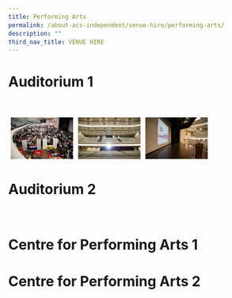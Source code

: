 ```yaml
---
title: Performing Arts
permalink: /about-acs-independent/venue-hire/performing-arts/
description: ""
third_nav_title: VENUE HIRE
---
```

# Auditorium 1
<a href="" target = "_blank"><img src="" style="width:25%;float:left;padding:5px"></a><br clear="left">

<a href="/images/About%20ACS(I)/Venue%20Hire/Performing%20Arts/02audi1_people-e1458522687789-1.jpg" target = "_blank"><img src="/images/About%20ACS(I)/Venue%20Hire/Performing%20Arts/02audi1_people-e1458522687789-1.jpg" style="width:25%;float:left;padding:5px"></a><a href="/images/About%20ACS(I)/Venue%20Hire/Performing%20Arts/02audi1-e1458522702389.jpg" target = "_blank"><img src="/images/About%20ACS(I)/Venue%20Hire/Performing%20Arts/02audi1-e1458522702389.jpg" style="width:25%;float:left;padding:5px"></a><a href="/images/About%20ACS(I)/Venue%20Hire/Performing%20Arts/02audi1stage-e1458522660901.jpg" target = "_blank"><img src="/images/About%20ACS(I)/Venue%20Hire/Performing%20Arts/02audi1stage-e1458522660901.jpg" style="width:25%;float:left;padding:5px"></a><br clear="left">

# Auditorium 2

<a href="" target = "_blank"><img src="" style="width:25%;float:left;padding:5px"></a><a href="" target = "_blank"><img src="" style="width:25%;float:left;padding:5px"></a><a href="" target = "_blank"><img src="" style="width:25%;float:left;padding:5px"></a><a href="" target = "_blank"><img src="" style="width:25%;float:left;padding:5px"></a><br clear="left">


# Centre for Performing Arts 1

# Centre for Performing Arts 2